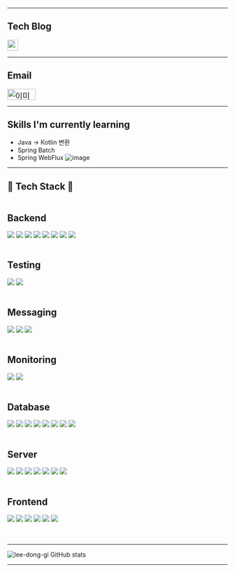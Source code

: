 
---

## Tech Blog
<a href="https://velog.io/@oksk4753/posts" target="_blank" style="font-size:1.3em">
<img src="https://github.com/user-attachments/assets/bbf869de-6760-48d4-b3d0-75fafcf97ec6" width="25" height="25" alt="이미지 설명">

</a>

---

## Email

<a href="mailto:oksk4753@gmail.com" target="_blank" style="font-size:1.3em">
<img src="https://github.com/user-attachments/assets/0fa51183-126b-4fb7-a62c-057596ef6e48" 
width="65" height="25" alt="이미지 설명">
</a>

---

## Skills I'm currently learning
- Java -> Kotlin 변환
- Spring Batch
- Spring WebFlux
  ![image](https://github.com/user-attachments/assets/dbab004e-b0f5-4c55-9e24-cf120a2854ec)

---

## 🔨 Tech Stack 🔨
<div style="display:flex; flex-direction:column; align-items:flex-start; justify-content: center;">
    <h2><strong>Backend</strong></h2>
    <div>
        <img src="https://img.shields.io/badge/Java-007396?style=for-the-badge&logo=Java&logoColor=white"> 
        <img src="https://img.shields.io/badge/kotlin-7F52FF?style=for-the-badge&logo=kotlin&logoColor=white"> 
        <img src="https://img.shields.io/badge/Spring Boot-6DB33F?style=for-the-badge&logo=spring boot&logoColor=white"> 
        <img src="https://img.shields.io/badge/Spring-6DB33F?style=for-the-badge&logo=spring&logoColor=white"> 
        <img src="https://img.shields.io/badge/springsecurity-6DB33F?style=for-the-badge&logo=springsecurity&logoColor=white"> 
        <img src="https://img.shields.io/badge/JPA-34E27A?style=for-the-badge&logo=JPA&logoColor=white"> 
        <img src="https://img.shields.io/badge/Mybatis-E04E39?style=for-the-badge&logo=Mybatis&logoColor=white">
        <img src="https://img.shields.io/badge/swagger-85EA2D?style=for-the-badge&logo=swagger&logoColor=white">
    </div><br>
    <h2><strong>Testing</strong></h2>
    <div>
        <img src="https://img.shields.io/badge/junit5-25A162?style=for-the-badge&logo=junit5&logoColor=white">
        <img src="https://img.shields.io/badge/mockito-8D6748?style=for-the-badge&logo=mockito&logoColor=white">
    </div><br>
    <h2><strong>Messaging</strong></h2>
    <div>
        <img src="https://img.shields.io/badge/apachekafka-231F20?style=for-the-badge&logo=apachekafka&logoColor=white">
        <img src="https://img.shields.io/badge/rabbitmq-FF6600?style=for-the-badge&logo=rabbitmq&logoColor=white">
        <img src="https://img.shields.io/badge/mqtt-660066?style=for-the-badge&logo=mqtt&logoColor=white">
    </div><br>
    <h2><strong>Monitoring</strong></h2>
    <div>
        <img src="https://img.shields.io/badge/grafana-F46800?style=for-the-badge&logo=grafana&logoColor=white">
        <img src="https://img.shields.io/badge/prometheus-E6522C?style=for-the-badge&logo=prometheus&logoColor=white">
    </div><br>
    <h2><strong>Database</strong></h2>
    <div> 
        <img src="https://img.shields.io/badge/mysql-4479A1?style=for-the-badge&logo=mysql&logoColor=white"> 
        <img src="https://img.shields.io/badge/mariadb-1F305F?style=for-the-badge&logo=mariadbfoundation&logoColor=white">
        <img src="https://img.shields.io/badge/postgresql-4169E1?style=for-the-badge&logo=postgresql&logoColor=white">
        <img src="https://img.shields.io/badge/oracle-F80000?style=for-the-badge&logo=oracle&logoColor=white">
        <img src="https://img.shields.io/badge/tibero-F80000?style=for-the-badge&logo=Tibero&logoColor=white">
        <img src="https://img.shields.io/badge/mongodb-47A248?style=for-the-badge&logo=mongodb&logoColor=white">
        <img src="https://img.shields.io/badge/redis-FF4438?style=for-the-badge&logo=redis&logoColor=white">
        <img src="https://img.shields.io/badge/influxdb-22ADF6?style=for-the-badge&logo=influxdb&logoColor=white">
    </div><br>
    <h2><strong>Server</strong></h2>
    <div>
        <img src="https://img.shields.io/badge/linux-FCC624?style=for-the-badge&logo=linux&logoColor=black"> 
        <img src="https://img.shields.io/badge/windows server-80B3FF?style=for-the-badge&logo=windows server&logoColor=black">
        <img src="https://img.shields.io/badge/AWS-FF9900?style=for-the-badge&logo=amazonwebservices&logoColor=white">
        <img src="https://img.shields.io/badge/Naver Cloud Platform-03C75A?style=for-the-badge&logo=Naver&logoColor=white">
        <img src="https://img.shields.io/badge/docker-2496ED?style=for-the-badge&logo=docker&logoColor=white">
        <img src="https://img.shields.io/badge/githubactions-2088FF?style=for-the-badge&logo=githubactions&logoColor=white">
        <img src="https://img.shields.io/badge/jenkins-D24939?style=for-the-badge&logo=jenkins&logoColor=white">
    </div><br>
    <h2><strong>Frontend</strong></h2>
    <div>
        <img src="https://img.shields.io/badge/javascript-F7DF1E?style=flat-square&logo=javascript&logoColor=black">
        <img src="https://img.shields.io/badge/JSP-005F0F?style=flat-square&logo=JSP&logoColor=white">
        <img src="https://img.shields.io/badge/thymeleaf-005F0F?style=flat-square&logo=thymeleaf&logoColor=white">
        <img src="https://img.shields.io/badge/react-61DAFB?style=flat-square&logo=react&logoColor=white">
        <img src="https://img.shields.io/badge/html5-E34F26?style=flat-square&logo=html5&logoColor=white"> 
        <img src="https://img.shields.io/badge/css-1572B6?style=flat-square&logo=css3&logoColor=white"> 
    </div><br>
</div><br>

---

![lee-dong-gi GitHub stats](https://github-readme-stats.vercel.app/api?username=lee-dong-gi&show_icons=true&theme=radical)

---

